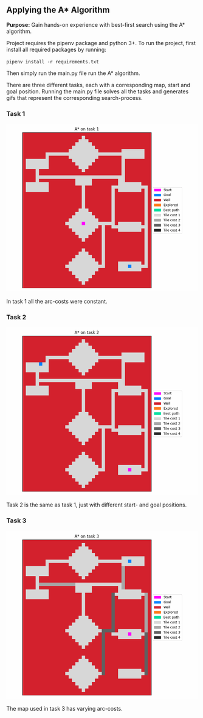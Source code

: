 ## Applying the A* Algorithm

**Purpose:** Gain hands-on experience with best-first search using the A*
algorithm.

Project requires the pipenv package and python 3+. 
To run the project, first install all required packages by running:

`pipenv install -r requirements.txt`

Then simply run the main.py file run the A* algorithm.

There are three different tasks, each with a corresponding map, start and goal position.
Running the main.py file solves all the tasks and generates gifs that represent the corresponding search-process.

### Task 1

![Search process for task 1](./resources/gif/task1/animation.gif)

In task 1 all the arc-costs were constant.


### Task 2

![Search process for task 1](./resources/gif/task2/animation.gif)

Task 2 is the same as task 1, just with different start- and goal positions.


### Task 3

![Search process for task 1](./resources/gif/task3/animation.gif)

The map used in task 3 has varying arc-costs. 

